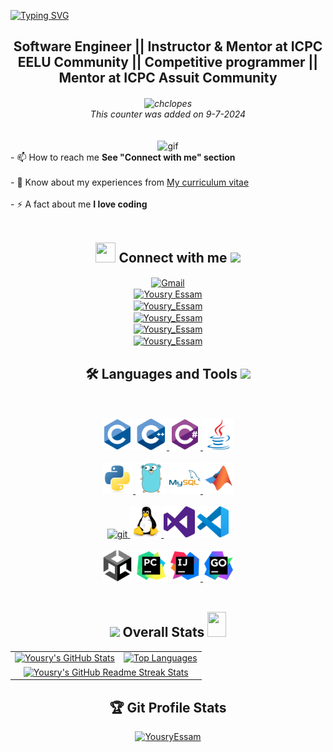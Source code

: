 <!--<h1 align="center">Hi 👋, I'm Yousry Essam</h1>-->
[![Typing SVG](https://readme-typing-svg.herokuapp.com?font=Fira+Code&size=40&duration=3000&pause=1000&color=F7F7F7&center=true&vCenter=true&width=1200&lines=Hello+%F0%9F%91%8B%2C+I'm+Yousry+Essam)](https://git.io/typing-svg)
<p> 
<h2 align="center">Software Engineer || Instructor & Mentor at ICPC EELU Community || Competitive programmer || Mentor at ICPC Assuit Community </h2>
 <h6 align="center"><img src="https://komarev.com/ghpvc/?username=YousryEssam&label=Profile%20views&color=0e75b6&style=flat" alt="chclopes" /><br><i>This counter was added on 9-7-2024</i></h6>
 <div align=center>
      <img alt="gif" align="center" src="https://github.com/YousryEssam/YousryEssam/blob/main/git.gif" width=300 height=300/>
</div>
- 📫 How to reach me <b>See "Connect with me" section</b>
<br/>
<br/>
- 📄 Know about my experiences from <a href="https://drive.google.com/file/d/1TGOeuOq7vPUaoYE9moibeOX40i5yLsrR/view?pli=1">My curriculum vitae</a>
<br/>
<br/>
- ⚡ A fact about me <strong>I love coding </strong>
<br/>
<br/>
 <!-- <div align="center">
  <img src="https://profile-counter.glitch.me/YousryEssam/count.svg?" />
  </div>
  <br/> -->
</p>

<h2 align="center">
  <img src="https://media.giphy.com/media/5WJ6SOKeNKrSzblU4R/giphy.gif" width=32 height=32>
  Connect with me 
 <img src="https://github.com/TheDudeThatCode/TheDudeThatCode/blob/master/Assets/Handshake.gif" height="32px">
</h2>
<p align="center">
 <a href="mailto:youssry.essam2111@gmail.com" target="_blank"><img align="center" src="https://upload.wikimedia.org/wikipedia/commons/7/7e/Gmail_icon_%282020%29.svg" alt="Gmail" height="50" width="50" />
 </a> <br/>
 <a href="https://www.linkedin.com/in/yousryessam" target="blank"> <img align="center" src="https://raw.githubusercontent.com/rahuldkjain/github-profile-readme-generator/master/src/images/icons/Social/linked-in-alt.svg" alt="Yousry Essam" height="50" width="50"/>
 </a> <br/>   
  <a href="https://codeforces.com/profile/Yousry_Essam" target="blank"><img align="center" src="https://raw.githubusercontent.com/rahuldkjain/github-profile-readme-generator/master/src/images/icons/Social/codeforces.svg" alt="Yousry_Essam" height="50" width="50"/>
  </a>  <br/>
  <a href="https://www.hackerrank.com/profile/Yousry_Essam" target="blank"><img align="center" src="https://raw.githubusercontent.com/rahuldkjain/github-profile-readme-generator/master/src/images/icons/Social/hackerrank.svg" alt="Yousry_Essam" height="50" width="50" />
  </a>  <br/>
  <a href="https://leetcode.com/u/Yousry_Essam" target="blank"> <img align="center" src="https://upload.wikimedia.org/wikipedia/commons/1/19/LeetCode_logo_black.png" alt="Yousry_Essam" height="50" width="50"/>
  </a>  <br/>
  <a href="https://youtube.com/@yousry_essam?si=o9qn_xdH5t9q2366" target="_blank"><img align="center" src="https://upload.wikimedia.org/wikipedia/commons/4/42/YouTube_icon_%282013-2017%29.png" alt="Yousry_Essam" height="50" width="50" />
  </a>  <br/>
</p>


<h2 align="center">🛠️ Languages and Tools <img src="https://media.giphy.com/media/j2pOGeGYKe2xCCKwfi/giphy.gif" width="40"> </h2>
<p align="center">  
  <br/>
  <br/>
  <a href="https://en.wikipedia.org/wiki/C_(programming_language)" target="_blank" rel="noreferrer"><img src="https://raw.githubusercontent.com/devicons/devicon/master/icons/c/c-original.svg" alt="c" width="50" height="50"/></a>
  <a href="https://www.w3schools.com/cpp/" target="_blank" rel="noreferrer"> <img src="https://raw.githubusercontent.com/devicons/devicon/master/icons/cplusplus/cplusplus-original.svg" alt="cplusplus" width="50" height="50"/> </a> 
  <a href="https://www.w3schools.com/cs/" target="_blank" rel="noreferrer"> <img src="https://raw.githubusercontent.com/devicons/devicon/master/icons/csharp/csharp-original.svg" alt="csharp" width="50" height="50"/> </a> 
    <a href="https://www.java.com" target="_blank" rel="noreferrer"> <img src="https://raw.githubusercontent.com/devicons/devicon/master/icons/java/java-original.svg" alt="java" width="50" height="50"/> </a>
  <br/>
  <br/>
   <a href="https://www.python.org" target="_blank" rel="noreferrer"> <img src="https://raw.githubusercontent.com/devicons/devicon/master/icons/python/python-original.svg" alt="python" width="50" height="50"/> </a>
  <a href="https://golang.org" target="_blank" rel="noreferrer"><img src="https://raw.githubusercontent.com/devicons/devicon/master/icons/go/go-original.svg" alt="go" width="50" height="50"/></a>
  <a href="https://www.mysql.com/" target="_blank" rel="noreferrer"> <img src="https://raw.githubusercontent.com/devicons/devicon/master/icons/mysql/mysql-original-wordmark.svg" alt="mysql" width="50" height="50"/> </a> 
  <a href="https://www.mathworks.com/products/matlab.html" target="_blank" rel="noreferrer"><img src="https://raw.githubusercontent.com/devicons/devicon/master/icons/matlab/matlab-original.svg" alt="matlab" width="50" height="50"/></a>
  <br/>
  <br/>
  <a href="https://git-scm.com/" target="_blank" rel="noreferrer"> <img src="https://www.vectorlogo.zone/logos/git-scm/git-scm-icon.svg" alt="git" width="50" height="50"/> </a>
  <a href="https://www.linux.org/" target="_blank" rel="noreferrer"> <img src="https://raw.githubusercontent.com/devicons/devicon/master/icons/linux/linux-original.svg" alt="linux" width="50" height="50"/> </a>
  <a href="https://visualstudio.microsoft.com/" target="_blank" rel="noreferrer"><img src="https://raw.githubusercontent.com/devicons/devicon/master/icons/visualstudio/visualstudio-plain.svg" alt="visual studio" width="50" height="50"/></a>
  <a href="https://code.visualstudio.com/" target="_blank" rel="noreferrer"><img src="https://raw.githubusercontent.com/devicons/devicon/master/icons/vscode/vscode-original.svg" alt="vscode" width="50" height="50"/></a>
  <br/>
  <br/>
  <a href="https://unity.com/" target="_blank" rel="noreferrer" ><img src="https://raw.githubusercontent.com/devicons/devicon/master/icons/unity/unity-original.svg" alt="unity" width="50" height="50"/></a>
  <a href="https://www.jetbrains.com/pycharm/" target="_blank" rel="noreferrer"><img src="https://raw.githubusercontent.com/devicons/devicon/master/icons/pycharm/pycharm-original.svg" alt="pycharm" width="50" height="50"/></a>
  <a href="https://www.jetbrains.com/idea/" target="_blank" rel="noreferrer"><img src="https://raw.githubusercontent.com/devicons/devicon/master/icons/intellij/intellij-original.svg" alt="intellij" width="50" height="50"/> </a>
  <a href="https://www.jetbrains.com/go/" target="_blank" rel="noreferrer"><img src="https://raw.githubusercontent.com/devicons/devicon/master/icons/goland/goland-original.svg" alt="goland" width="50" height="50"/></a>
  <br/>
  <br/>
</p>

<h2 align="center"> <img style="width:50px" src="https://media.giphy.com/media/iY8CRBdQXODJSCERIr/giphy.gif" width="40px">  Overall Stats  <img src="https://media.giphy.com/media/IcnxGGAj0ubyB2r5M6/giphy.gif" width=30 height=40> </h2>

<table align="center">
  <tr>
    <td>
      <a href="https://github.com/YousryEssam/github-readme-stats"> <img src="https://github-readme-stats.vercel.app/api?username=YousryEssam&hide_border=true&show_icons=true" alt="Yousry's GitHub Stats" /></a>
    </td>
    <td>
      <a href="https://github.com/YousryEssam/github-readme-stats"> <img src="https://github-readme-stats.vercel.app/api/top-langs/?username=YousryEssam&hide_border=true&langs_count=8&layout=compact" alt="Top Languages" /> </a>
    </td>
  </tr>
  <tr>
    <td colspan=2 align="center">
      <a href="https://git.io/streak-stats"> <img src="http://github-readme-streak-stats.herokuapp.com?user=YousryEssam&hide_border=true&background=f6f8fa&currStreakLabel=000000&date_format=j%20M%5B%20Y%5D" alt="Yousry's GitHub Readme Streak Stats" /> </a>
    </td>
  </tr>
</table>

<h2 align="center">🏆 Git Profile Stats</h2>
<p align="center"> <a href="https://github.com/ryo-ma/github-profile-trophy"><img src="https://github-profile-trophy.vercel.app/?username=YousryEssam" alt="YousryEssam" /></a> </p>
